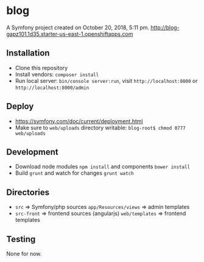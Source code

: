 blog
====

A Symfony project created on October 20, 2018, 5:11 pm.
http://blog-gapz101.1d35.starter-us-east-1.openshiftapps.com

Installation
------------
* Clone this repository
* Install vendors: `composer install`
* Run local server: `bin/console server:run`, visit `http://localhost:8000` or `http://localhost:8000/admin`

Deploy
------
* https://symfony.com/doc/current/deployment.html
* Make sure to `web/uploads` directory writable: `blog-root$ chmod 0777 web/uploads`

Development
-----------
* Download node modules `npm install` and components `bower install`
* Build `grunt` and watch for changes `grunt watch`

Directories
-----------
* `src` => Symfony/php sources
   `app/Resources/views` => admin templates
* `src-front` => frontend sources (angularjs)
   `web/templates` => frontend templates

Testing
-------
None for now.
